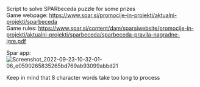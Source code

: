 Script to solve SPARbeceda puzzle for some prizes <br />
Game webpage: https://www.spar.si/promocije-in-projekti/aktualni-projekti/sparbeceda <br />
Game rules: https://www.spar.si/content/dam/sparsiwebsite/promocije-in-projekti/aktualni-projekti/sparbeceda/sparbeceda-pravila-nagradne-igre.pdf <br />

Spar app: <br />
![Screenshot_2022-09-23-10-32-01-06_e0590265835265bd769ab93099abbd21](https://user-images.githubusercontent.com/63789839/191921716-eb001d2e-11bb-445e-ae49-0dd16c011458.jpg)

Keep in mind that 8 character words take too long to process
